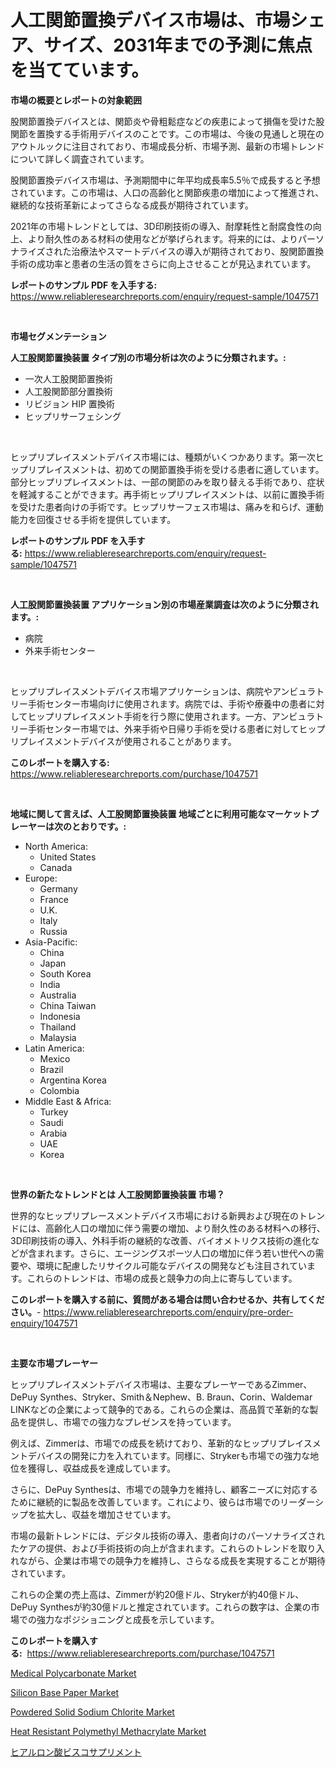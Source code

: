 <p><h1>人工関節置換デバイス市場は、市場シェア、サイズ、2031年までの予測に焦点を当てています。</h1></p><p><strong>市場の概要とレポートの対象範囲</strong></p>
<p><p>股関節置換デバイスとは、関節炎や骨粗鬆症などの疾患によって損傷を受けた股関節を置換する手術用デバイスのことです。この市場は、今後の見通しと現在のアウトルックに注目されており、市場成長分析、市場予測、最新の市場トレンドについて詳しく調査されています。</p><p>股関節置換デバイス市場は、予測期間中に年平均成長率5.5％で成長すると予想されています。この市場は、人口の高齢化と関節疾患の増加によって推進され、継続的な技術革新によってさらなる成長が期待されています。</p><p>2021年の市場トレンドとしては、3D印刷技術の導入、耐摩耗性と耐腐食性の向上、より耐久性のある材料の使用などが挙げられます。将来的には、よりパーソナライズされた治療法やスマートデバイスの導入が期待されており、股関節置換手術の成功率と患者の生活の質をさらに向上させることが見込まれています。</p></p>
<p><strong>レポートのサンプル PDF を入手する:</strong> <a href="https://www.reliableresearchreports.com/enquiry/request-sample/1047571">https://www.reliableresearchreports.com/enquiry/request-sample/1047571</a></p>
<p>&nbsp;</p>
<p><strong>市場セグメンテーション</strong></p>
<p><strong>人工股関節置換装置 タイプ別の市場分析は次のように分類されます。:</strong></p>
<p><ul><li>一次人工股関節置換術</li><li>人工股関節部分置換術</li><li>リビジョン HIP 置換術</li><li>ヒップリサーフェシング</li></ul></p>
<p>&nbsp;</p>
<p><p>ヒップリプレイスメントデバイス市場には、種類がいくつかあります。第一次ヒップリプレイスメントは、初めての関節置換手術を受ける患者に適しています。部分ヒップリプレイスメントは、一部の関節のみを取り替える手術であり、症状を軽減することができます。再手術ヒップリプレイスメントは、以前に置換手術を受けた患者向けの手術です。ヒップリサーフェス市場は、痛みを和らげ、運動能力を回復させる手術を提供しています。</p></p>
<p><strong>レポートのサンプル PDF を入手する:</strong>&nbsp;<a href="https://www.reliableresearchreports.com/enquiry/request-sample/1047571">https://www.reliableresearchreports.com/enquiry/request-sample/1047571</a></p>
<p>&nbsp;</p>
<p><strong> 人工股関節置換装置 アプリケーション別の市場産業調査は次のように分類されます。:</strong></p>
<p><ul><li>病院</li><li>外来手術センター</li></ul></p>
<p>&nbsp;</p>
<p><p>ヒップリプレイスメントデバイス市場アプリケーションは、病院やアンビュラトリー手術センター市場向けに使用されます。病院では、手術や療養中の患者に対してヒップリプレイスメント手術を行う際に使用されます。一方、アンビュラトリー手術センター市場では、外来手術や日帰り手術を受ける患者に対してヒップリプレイスメントデバイスが使用されることがあります。</p></p>
<p><strong>このレポートを購入する:</strong>&nbsp; <a href="https://www.reliableresearchreports.com/purchase/1047571">https://www.reliableresearchreports.com/purchase/1047571</a></p>
<p>&nbsp;</p>
<p><strong>地域に関して言えば、人工股関節置換装置 地域ごとに利用可能なマーケットプレーヤーは次のとおりです。:</strong></p>
<p><ul>
    <li>
        North America:
        <ul>
            <li>United States</li>
            <li>Canada</li>
        </ul>
    </li>
    <li>
        Europe:
        <ul>
            <li>Germany</li>
            <li>France</li>
            <li>U.K.</li>
            <li>Italy</li>
            <li>Russia</li>
        </ul>
    </li>
    <li>
        Asia-Pacific:
        <ul>
            <li>China</li>
            <li>Japan</li>
            <li>South Korea</li>
            <li>India</li>
            <li>Australia</li>
            <li>China Taiwan</li>
            <li>Indonesia</li>
            <li>Thailand</li>
            <li>Malaysia</li>
        </ul>
    </li>
    <li>
        Latin America:
        <ul>
            <li>Mexico</li>
            <li>Brazil</li>
            <li>Argentina Korea</li>
            <li>Colombia</li>
        </ul>
    </li>
    <li>
        Middle East & Africa:
        <ul>
            <li>Turkey</li>
            <li>Saudi</li>
            <li>Arabia</li>
            <li>UAE</li>
            <li>Korea</li>
        </ul>
    </li>
    </ul></p>
<p>&nbsp;</p>
<p><strong>世界の新たなトレンドとは 人工股関節置換装置 市場？</strong></p>
<p><p>世界的なヒップリプレースメントデバイス市場における新興および現在のトレンドには、高齢化人口の増加に伴う需要の増加、より耐久性のある材料への移行、3D印刷技術の導入、外科手術の継続的な改善、バイオメトリクス技術の進化などが含まれます。さらに、エージングスポーツ人口の増加に伴う若い世代への需要や、環境に配慮したリサイクル可能なデバイスの開発なども注目されています。これらのトレンドは、市場の成長と競争力の向上に寄与しています。</p></p>
<p><strong>このレポートを購入する前に、質問がある場合は問い合わせるか、共有してください。</strong>- <a href="https://www.reliableresearchreports.com/enquiry/pre-order-enquiry/1047571">https://www.reliableresearchreports.com/enquiry/pre-order-enquiry/1047571</a></p>
<p>&nbsp;</p>
<p><strong>主要な市場プレーヤー</strong></p>
<p><p>ヒップリプレイスメントデバイス市場は、主要なプレーヤーであるZimmer、DePuy Synthes、Stryker、Smith＆Nephew、B. Braun、Corin、Waldemar LINKなどの企業によって競争的である。これらの企業は、高品質で革新的な製品を提供し、市場での強力なプレゼンスを持っています。</p><p>例えば、Zimmerは、市場での成長を続けており、革新的なヒップリプレイスメントデバイスの開発に力を入れています。同様に、Strykerも市場での強力な地位を獲得し、収益成長を達成しています。</p><p>さらに、DePuy Synthesは、市場での競争力を維持し、顧客ニーズに対応するために継続的に製品を改善しています。これにより、彼らは市場でのリーダーシップを拡大し、収益を増加させています。</p><p>市場の最新トレンドには、デジタル技術の導入、患者向けのパーソナライズされたケアの提供、および手術技術の向上が含まれます。これらのトレンドを取り入れながら、企業は市場での競争力を維持し、さらなる成長を実現することが期待されています。</p><p>これらの企業の売上高は、Zimmerが約20億ドル、Strykerが約40億ドル、DePuy Synthesが約30億ドルと推定されています。これらの数字は、企業の市場での強力なポジショニングと成長を示しています。</p></p>
<p><strong>このレポートを購入する:</strong>&nbsp;&nbsp;<a href="https://www.reliableresearchreports.com/purchase/1047571">https://www.reliableresearchreports.com/purchase/1047571</a></p>
<p><p><a href="https://issuu.com/reportprime-2/docs/medical-polycarbonate-market-size-2030.pptx">Medical Polycarbonate Market</a></p><p><a href="https://issuu.com/reportprime-2/docs/silicon-base-paper-market-size-2030.pptx">Silicon Base Paper Market</a></p><p><a href="https://github.com/globismark/Market-Research-Report-List-2/blob/main/powdered-solid-sodium-chlorite-market.md">Powdered Solid Sodium Chlorite Market</a></p><p><a href="https://github.com/prosalinda88/Market-Research-Report-List-3/blob/main/heat-resistant-polymethyl-methacrylate-market.md">Heat Resistant Polymethyl Methacrylate Market</a></p><p><a href="https://github.com/bevdtkn4419963/Market-Research-Report-List-1/blob/main/92432991675.md">ヒアルロン酸ビスコサプリメント</a></p></p>